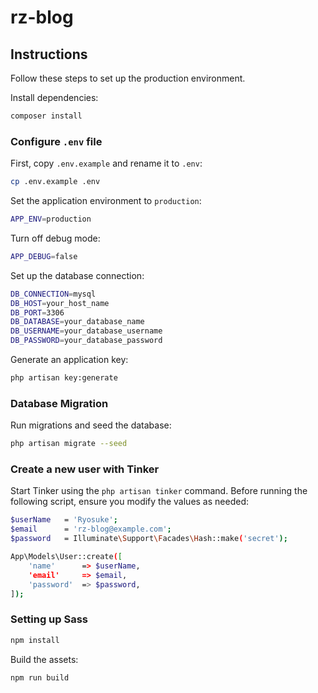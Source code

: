 # rz-blog

## Instructions

Follow these steps to set up the production environment.

Install dependencies:

```bash
composer install
```

### Configure `.env` file

First, copy `.env.example` and rename it to `.env`:

```bash
cp .env.example .env
```

Set the application environment to `production`:

```bash
APP_ENV=production
```

Turn off debug mode:

```bash
APP_DEBUG=false
```

Set up the database connection:

```bash
DB_CONNECTION=mysql
DB_HOST=your_host_name
DB_PORT=3306
DB_DATABASE=your_database_name
DB_USERNAME=your_database_username
DB_PASSWORD=your_database_password
```

Generate an application key:

```bash
php artisan key:generate
```

### Database Migration

Run migrations and seed the database:

```bash
php artisan migrate --seed
```

### Create a new user with Tinker

Start Tinker using the `php artisan tinker` command. Before running the following script, ensure you modify the values as needed:

```bash
$userName   = 'Ryosuke';
$email      = 'rz-blog@example.com';
$password   = Illuminate\Support\Facades\Hash::make('secret');

App\Models\User::create([
    'name'      => $userName,
    'email'     => $email,
    'password'  => $password,
]);
```

### Setting up Sass

```bash
npm install
```

Build the assets:

```bash
npm run build
```
